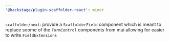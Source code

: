 ```yaml
---
'@backstage/plugin-scaffolder-react': minor
---
```


`scaffolder/next`: provide a `ScaffolderField` component which is meant to replace soome of the `FormControl` components from mui allowing for easier to write `FieldExtensions`
